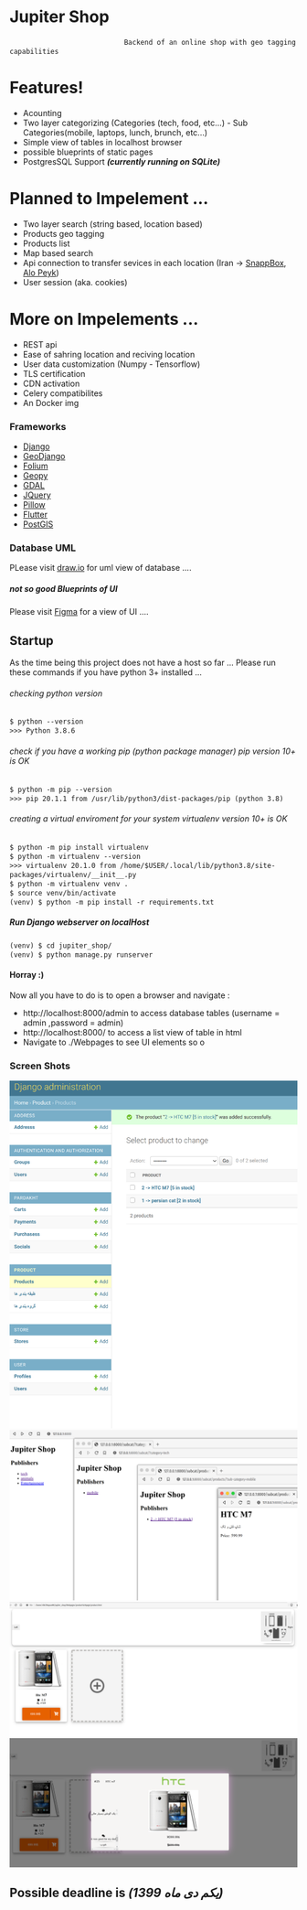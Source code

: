 # Jupiter Shop

                                Backend of an online shop with geo tagging capabilities

# Features!

  - Acounting
  - Two layer categorizing (Categories (tech, food, etc...) - Sub Categories(mobile, laptops, lunch, brunch, etc...)
  - Simple view of tables in localhost browser
  - possible blueprints of static pages
  - PostgresSQL Support  ***(currently running on SQLite)***

# Planned to Impelement ...
  - Two layer search (string based, location based)
  - Products geo tagging
  - Products list
  - Map based search
  - Api connection to transfer sevices in each location (Iran -> [SnappBox](https://snapp-box.com/), [Alo Peyk](https://alopeyk.com/))
  - User session (aka. cookies)
 

# More on Impelements ...
 - REST api 
 - Ease of sahring location and reciving location
 - User data customization (Numpy - Tensorflow)
 - TLS certification
 - CDN activation
 - Celery compatibilites
 - An Docker img


  
### Frameworks
  - [Django](https://www.djangoproject.com/)
  - [GeoDjango](https://docs.djangoproject.com/en/3.1/ref/contrib/gis/)
  - [Folium](https://pypi.org/project/folium/)
  - [Geopy](https://geopy.readthedocs.io/)
  - [GDAL](https://gdal.org/)
  - [JQuery](https://jquery.com/)
  - [Pillow](https://pypi.org/project/Pillow/)
  - [Flutter](https://flutter.dev/)          
  - [PostGIS](https://postgis.net/)
   
### Database UML
PLease visit [draw.io](https://drive.google.com/file/d/14R0g7Brj5t1caZul5YIUCOl-7HmGmGiq/view?usp=sharing) for uml view of database ....

##### not so good Blueprints of UI
Please visit [Figma](https://www.figma.com/file/tgrmOtdWLUeY2xr4ENFqUF/Jupiter-Shop-Proto-type-....?node-id=123%3A80) for a view of UI ....

## Startup
As the time being this project does not have a host so far ...
Please run these commands if you have python 3+ installed ...

###### checking python version
    $ python --version 
    >>> Python 3.8.6
###### check if you have a working pip (python package manager) pip version 10+ is OK
    $ python -m pip --version
    >>> pip 20.1.1 from /usr/lib/python3/dist-packages/pip (python 3.8)
###### creating a virtual enviroment for your system  virtualenv version 10+ is OK
    $ python -m pip install virtualenv
    $ python -m virtualenv --version
    >>> virtualenv 20.1.0 from /home/$USER/.local/lib/python3.8/site-packages/virtualenv/__init__.py
    $ python -m virtualenv venv .
    $ source venv/bin/activate
    (venv) $ python -m pip install -r requirements.txt
    
##### Run Django webserver on localHost
    (venv) $ cd jupiter_shop/
    (venv) $ python manage.py runserver

#### Horray :) 
Now all you have to do is to open a browser and navigate :
  - http://localhost:8000/admin  to access database tables (username = admin ,password = admin)
  - http://localhost:8000/  to access a list view of table in html
  - Navigate to ./Webpages to see UI elements so o

### Screen Shots
![Screenshot](Screenshots/admin_page.png)
![Screenshot](Screenshots/simple_list_view.png)
![Screenshot](Screenshots/products_list.png)
![Screenshot](Screenshots/product_list_overlay.png)
## Possible deadline is ***(یکم دی ماه 1399)***
